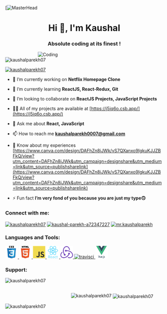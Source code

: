 
[![MasterHead](https://images.unsplash.com/photo-1542831371-29b0f74f9713?ixlib=rb-4.0.3&ixid=M3wxMjA3fDB8MHxzZWFyY2h8M3x8cHJvZ3JhbW1pbmd8ZW58MHx8MHx8fDA%3D&w=1000&q=80)

<h1 align="center">Hi 👋, I'm Kaushal</h1>
<h3 align="center">Absolute coding at its finest !</h3>
<img align="right" alt="Coding" width="400" src="https://media.tenor.com/YZPnGuPeZv8AAAAd/coding.gif">

<p align="left"> <img src="https://komarev.com/ghpvc/?username=kaushalparekh07&label=Profile%20views&color=0e75b6&style=flat" alt="kaushalparekh07" /> </p>

<p align="left"> <a href="https://twitter.com/kaushalparekh07" target="blank"><img src="https://img.shields.io/twitter/follow/kaushalparekh07?logo=twitter&style=for-the-badge" alt="kaushalparekh07" /></a> </p>

- 🔭 I’m currently working on **Netflix Homepage Clone**

- 🌱 I’m currently learning **ReactJS, React-Redux, Git**

- 👯 I’m looking to collaborate on **ReactJS Projects, JavaScript Projects**

- 👨‍💻 All of my projects are available at [https://j5iq6o.csb.app/](https://j5iq6o.csb.app/)

- 💬 Ask me about **React, JavaScript**

- 📫 How to reach me **kaushalparekh0007@gmail.com**

- 📄 Know about my experiences [https://www.canva.com/design/DAFhZn8iJWk/vS7QXanxo9IgkuKJJZBFkQ/view?utm_content=DAFhZn8iJWk&utm_campaign=designshare&utm_medium=link&utm_source=publishsharelink](https://www.canva.com/design/DAFhZn8iJWk/vS7QXanxo9IgkuKJJZBFkQ/view?utm_content=DAFhZn8iJWk&utm_campaign=designshare&utm_medium=link&utm_source=publishsharelink)

- ⚡ Fun fact **I’m very fond of you because you are just my type🙃**

<h3 align="left">Connect with me:</h3>
<p align="left">
<a href="https://twitter.com/kaushalparekh07" target="blank"><img align="center" src="https://raw.githubusercontent.com/rahuldkjain/github-profile-readme-generator/master/src/images/icons/Social/twitter.svg" alt="kaushalparekh07" height="30" width="40" /></a>
<a href="https://linkedin.com/in/kaushal-parekh-a72347227" target="blank"><img align="center" src="https://raw.githubusercontent.com/rahuldkjain/github-profile-readme-generator/master/src/images/icons/Social/linked-in-alt.svg" alt="kaushal-parekh-a72347227" height="30" width="40" /></a>
<a href="https://instagram.com/mr.kaushalparekh" target="blank"><img align="center" src="https://raw.githubusercontent.com/rahuldkjain/github-profile-readme-generator/master/src/images/icons/Social/instagram.svg" alt="mr.kaushalparekh" height="30" width="40" /></a>
</p>

<h3 align="left">Languages and Tools:</h3>
<p align="left"> <a href="https://www.w3schools.com/css/" target="_blank" rel="noreferrer"> <img src="https://raw.githubusercontent.com/devicons/devicon/master/icons/css3/css3-original-wordmark.svg" alt="css3" width="40" height="40"/> </a> <a href="https://www.w3.org/html/" target="_blank" rel="noreferrer"> <img src="https://raw.githubusercontent.com/devicons/devicon/master/icons/html5/html5-original-wordmark.svg" alt="html5" width="40" height="40"/> </a> <a href="https://developer.mozilla.org/en-US/docs/Web/JavaScript" target="_blank" rel="noreferrer"> <img src="https://raw.githubusercontent.com/devicons/devicon/master/icons/javascript/javascript-original.svg" alt="javascript" width="40" height="40"/> </a> <a href="https://reactjs.org/" target="_blank" rel="noreferrer"> <img src="https://raw.githubusercontent.com/devicons/devicon/master/icons/react/react-original-wordmark.svg" alt="react" width="40" height="40"/> </a> <a href="https://redux.js.org" target="_blank" rel="noreferrer"> <img src="https://raw.githubusercontent.com/devicons/devicon/master/icons/redux/redux-original.svg" alt="redux" width="40" height="40"/> </a> <a href="https://travis-ci.org" target="_blank" rel="noreferrer"> <img src="https://www.vectorlogo.zone/logos/travis-ci/travis-ci-icon.svg" alt="travisci" width="40" height="40"/> </a> <a href="https://vuejs.org/" target="_blank" rel="noreferrer"> <img src="https://raw.githubusercontent.com/devicons/devicon/master/icons/vuejs/vuejs-original-wordmark.svg" alt="vuejs" width="40" height="40"/> </a> </p>

<h3 align="left">Support:</h3>
<p><a href="https://www.buymeacoffee.com/kaushalparekh07"> <img align="left" src="https://cdn.buymeacoffee.com/buttons/v2/default-yellow.png" height="50" width="210" alt="kaushalparekh07" /></a></p><br><br>

<p><img align="left" src="https://github-readme-stats.vercel.app/api/top-langs?username=kaushalparekh07&show_icons=true&locale=en&layout=compact" alt="kaushalparekh07" /></p>

<p>&nbsp;<img align="center" src="https://github-readme-stats.vercel.app/api?username=kaushalparekh07&show_icons=true&locale=en" alt="kaushalparekh07" /></p>

<p><img align="center" src="https://github-readme-streak-stats.herokuapp.com/?user=kaushalparekh07&" alt="kaushalparekh07" /></p>
